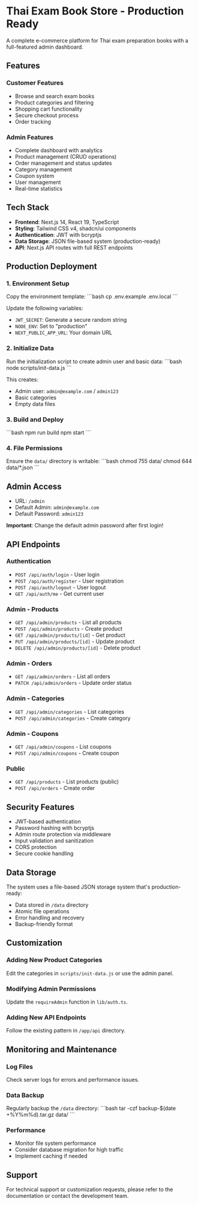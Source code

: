 # Thai Exam Book Store - Production Ready

A complete e-commerce platform for Thai exam preparation books with a full-featured admin dashboard.

## Features

### Customer Features
- Browse and search exam books
- Product categories and filtering
- Shopping cart functionality
- Secure checkout process
- Order tracking

### Admin Features
- Complete dashboard with analytics
- Product management (CRUD operations)
- Order management and status updates
- Category management
- Coupon system
- User management
- Real-time statistics

## Tech Stack

- **Frontend**: Next.js 14, React 19, TypeScript
- **Styling**: Tailwind CSS v4, shadcn/ui components
- **Authentication**: JWT with bcryptjs
- **Data Storage**: JSON file-based system (production-ready)
- **API**: Next.js API routes with full REST endpoints

## Production Deployment

### 1. Environment Setup

Copy the environment template:
\`\`\`bash
cp .env.example .env.local
\`\`\`

Update the following variables:
- `JWT_SECRET`: Generate a secure random string
- `NODE_ENV`: Set to "production"
- `NEXT_PUBLIC_APP_URL`: Your domain URL

### 2. Initialize Data

Run the initialization script to create admin user and basic data:
\`\`\`bash
node scripts/init-data.js
\`\`\`

This creates:
- Admin user: `admin@example.com` / `admin123`
- Basic categories
- Empty data files

### 3. Build and Deploy

\`\`\`bash
npm run build
npm start
\`\`\`

### 4. File Permissions

Ensure the `data/` directory is writable:
\`\`\`bash
chmod 755 data/
chmod 644 data/*.json
\`\`\`

## Admin Access

- URL: `/admin`
- Default Admin: `admin@example.com`
- Default Password: `admin123`

**Important**: Change the default admin password after first login!

## API Endpoints

### Authentication
- `POST /api/auth/login` - User login
- `POST /api/auth/register` - User registration
- `POST /api/auth/logout` - User logout
- `GET /api/auth/me` - Get current user

### Admin - Products
- `GET /api/admin/products` - List all products
- `POST /api/admin/products` - Create product
- `GET /api/admin/products/[id]` - Get product
- `PUT /api/admin/products/[id]` - Update product
- `DELETE /api/admin/products/[id]` - Delete product

### Admin - Orders
- `GET /api/admin/orders` - List all orders
- `PATCH /api/admin/orders` - Update order status

### Admin - Categories
- `GET /api/admin/categories` - List categories
- `POST /api/admin/categories` - Create category

### Admin - Coupons
- `GET /api/admin/coupons` - List coupons
- `POST /api/admin/coupons` - Create coupon

### Public
- `GET /api/products` - List products (public)
- `POST /api/orders` - Create order

## Security Features

- JWT-based authentication
- Password hashing with bcryptjs
- Admin route protection via middleware
- Input validation and sanitization
- CORS protection
- Secure cookie handling

## Data Storage

The system uses a file-based JSON storage system that's production-ready:
- Data stored in `/data` directory
- Atomic file operations
- Error handling and recovery
- Backup-friendly format

## Customization

### Adding New Product Categories
Edit the categories in `scripts/init-data.js` or use the admin panel.

### Modifying Admin Permissions
Update the `requireAdmin` function in `lib/auth.ts`.

### Adding New API Endpoints
Follow the existing pattern in `/app/api` directory.

## Monitoring and Maintenance

### Log Files
Check server logs for errors and performance issues.

### Data Backup
Regularly backup the `/data` directory:
\`\`\`bash
tar -czf backup-$(date +%Y%m%d).tar.gz data/
\`\`\`

### Performance
- Monitor file system performance
- Consider database migration for high traffic
- Implement caching if needed

## Support

For technical support or customization requests, please refer to the documentation or contact the development team.
